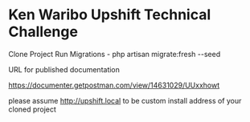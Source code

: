 # Ken Waribo Upshift Technical Challenge

Clone Project
Run Migrations - php artisan migrate:fresh --seed



URL for published documentation

https://documenter.getpostman.com/view/14631029/UUxxhowt

please assume http://upshift.local to be custom install address of your cloned project

